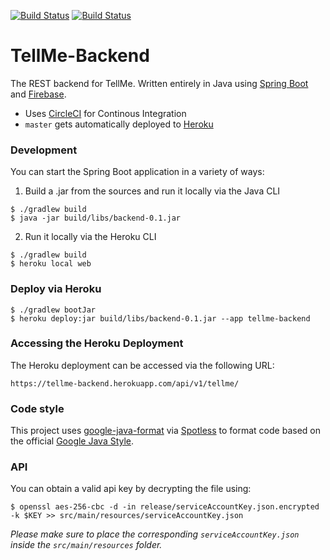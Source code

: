 [![Build Status](https://img.shields.io/circleci/build/github/itsandreramon/TellMe-Backend?token=925c8971ba4c49e3bde6365d720689b70d48a965)](https://circleci.com/gh/itsandreramon/TellMe-Backend)
[![Build Status](https://img.shields.io/uptimerobot/ratio/m784110259-46982a9bb52d30acae5d40e6)](https://uptimerobot.com/dashboard#784110259)

# TellMe-Backend
The REST backend for TellMe. Written entirely in Java using [Spring Boot](https://github.com/spring-projects/spring-boot) and [Firebase](https://github.com/firebase/firebase-admin-java).

- Uses [CircleCI](https://circleci.com/) for Continous Integration
- ```master``` gets automatically deployed to [Heroku](https://www.heroku.com/)

### Development
You can start the Spring Boot application in a variety of ways:

1. Build a .jar from the sources and run it locally via the Java CLI
```
$ ./gradlew build
$ java -jar build/libs/backend-0.1.jar
```

2. Run it locally via the Heroku CLI
```
$ ./gradlew build
$ heroku local web
```

### Deploy via Heroku
```
$ ./gradlew bootJar
$ heroku deploy:jar build/libs/backend-0.1.jar --app tellme-backend
```

### Accessing the Heroku Deployment
The Heroku deployment can be accessed via the following URL:
```
https://tellme-backend.herokuapp.com/api/v1/tellme/
```

### Code style
This project uses [google-java-format](https://github.com/google/google-java-format) via [Spotless](https://github.com/diffplug/spotless) to format code based on the official [Google Java Style](https://google.github.io/styleguide/javaguide.html).
### API
You can obtain a valid api key by decrypting the file using:
```
$ openssl aes-256-cbc -d -in release/serviceAccountKey.json.encrypted -k $KEY >> src/main/resources/serviceAccountKey.json
```

*Please make sure to place the corresponding ```serviceAccountKey.json``` inside the ```src/main/resources``` folder.*
